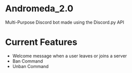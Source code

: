 # Andromeda_2.0
Multi-Purpose Discord bot made using the Discord.py API
# Current Features
- Welcome message when a user leaves or joins a server
- Ban Command
- Unban Command
